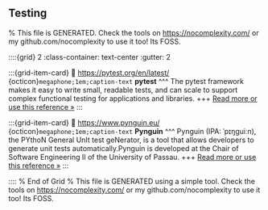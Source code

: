 ## Testing  

% This file is GENERATED. Check the tools on https://nocomplexity.com/ or my github.com/nocomplexity to use it too! Its FOSS. 

::::{grid} 2
:class-container: text-center
:gutter: 2

:::{grid-item-card}
:link: https://pytest.org/en/latest/ 
{octicon}`megaphone;1em;caption-text` **pytest**
^^^
The pytest framework makes it easy to write small, readable tests, and can scale to support complex functional testing for applications and libraries.
+++
[Read more or use this reference »](https://pytest.org/en/latest/)
:::


:::{grid-item-card}
:link: https://www.pynguin.eu/ 
{octicon}`megaphone;1em;caption-text` **Pynguin**
^^^
Pynguin (IPA: ˈpɪŋɡuiːn), the PYthoN General UnIt test geNerator, is a tool that allows developers to generate unit tests automatically.Pynguin is developed at the Chair of Software Engineering II of the University of Passau.
+++
[Read more or use this reference »](https://www.pynguin.eu/)
:::


:::: 
 % End of Grid 
% This file is GENERATED using a simple tool. Check the tools on https://nocomplexity.com/ or my github.com/nocomplexity to use it too! Its FOSS. 


